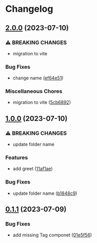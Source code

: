# Changelog

## [2.0.0](https://github.com/fayaadbsa/fayaadbsa.com/compare/v1.0.0...v2.0.0) (2023-07-10)


### ⚠ BREAKING CHANGES

* migration to vite

### Bug Fixes

* change name ([ef64e51](https://github.com/fayaadbsa/fayaadbsa.com/commit/ef64e51ec2f81d5942f06db18be240a6d16beffc))


### Miscellaneous Chores

* migration to vite ([5cb6892](https://github.com/fayaadbsa/fayaadbsa.com/commit/5cb68926bce7ae83dbd320b4fd33efa9c0f187c7))

## [1.0.0](https://github.com/fayaadbsa/fayaadbsa.com/compare/v0.1.1...v1.0.0) (2023-07-10)


### ⚠ BREAKING CHANGES

* update folder name

### Features

* add greet ([11af1ae](https://github.com/fayaadbsa/fayaadbsa.com/commit/11af1ae3b7128991e73b2cdbef120d4dbf5dc043))


### Bug Fixes

* update folder name ([b1848c9](https://github.com/fayaadbsa/fayaadbsa.com/commit/b1848c99f9c10cf53cbf3e0c000ecfe837cbac7c))

## [0.1.1](https://github.com/fayaadbsa/fayaadbsa.com/compare/v0.1.0...v0.1.1) (2023-07-09)


### Bug Fixes

* add missing Tag componet ([01e5f56](https://github.com/fayaadbsa/fayaadbsa.com/commit/01e5f5690938bc3d2168657ba9f04cd6619c77e6))
